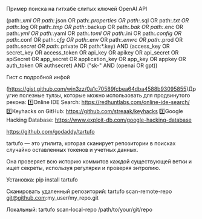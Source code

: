 Пример поиска на гитхабе слитых ключей OpenAI API

(path:*.xml OR path:*.json OR path:*.properties OR path:*.sql OR path:*.txt OR path:*.log OR path:*.tmp OR path:*.backup OR path:*.bak OR path:*.enc OR path:*.yml OR path:*.yaml OR path:*.toml OR path:*.ini OR path:*.config OR path:*.conf OR path:*.cfg OR path:*.env OR path:*.envrc OR path:*.prod OR path:*.secret OR path:*.private OR path:*.key) AND (access_key OR secret_key OR access_token OR api_key OR apikey OR api_secret OR apiSecret OR app_secret OR application_key OR app_key OR appkey OR auth_token OR authsecret) AND ("sk-" AND (openai OR gpt))

Гист с подробной инфой

 (https://gist.github.com/win3zz/0a1c70589fcbea64dba4588b93095855)Другие полезные тулзы, которые можно использовать для продвинутого рекона:
1️⃣Online IDE Search: https://redhuntlabs.com/online-ide-search/
2️⃣Keyhacks on GitHub: https://github.com/streaak/keyhacks
3️⃣Google Hacking Database: https://www.exploit-db.com/google-hacking-database


https://github.com/godaddy/tartufo

tartufo — это утилита, которая сканирует репозитории в поисках случайно оставленных токенов и учетных данных. 

Она проверяет всю историю коммитов каждой существующей ветки и ищет секреты, используя регулярки и проверяя энтропию.

Установка:
pip install tartufo

Сканировать удаленный репозиторий:
tartufo scan-remote-repo git@github.com:my_user/my_repo.git

Локальный:
tartufo scan-local-repo /path/to/your/git/repo